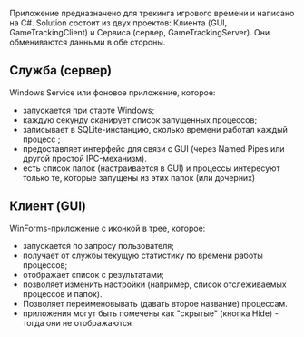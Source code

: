 Приложение предназначено для трекинга игрового времени и написано на C#. 
Solution состоит из двух проектов: Клиента (GUI, GameTrackingClient) и Сервиса (сервер, GameTrackingServer).
Они обмениваются данными в обе стороны.


Служба (сервер)
----------------

Windows Service или фоновое приложение, которое:

- запускается при старте Windows;
- каждую секунду сканирует список запущенных процессов;
- записывает в SQLite-инстанцию, сколько времени работал каждый процесс ;
- предоставляет интерфейс для связи с GUI (через Named Pipes или другой простой IPC-механизм).
- есть список папок (настраивается в GUI) и процессы интересуют только те, которые запущены из этих папок (или дочерних)

Клиент (GUI)
----------------

WinForms-приложение с иконкой в трее, которое:

- запускается по запросу пользователя;
- получает от службы текущую статистику по времени работы процессов;
- отображает список с результатами;
- позволяет изменить настройки (например, список отслеживаемых процессов и папок).
- Позволяет переименовывать (давать второе название) процессам.
- приложения могут быть помечены как "скрытые" (кнопка Hide) - тогда они не отображаются